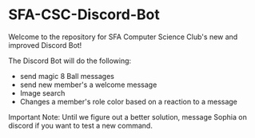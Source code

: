 # SFA-CSC-Discord-Bot
Welcome to the repository for SFA Computer Science Club's new and improved Discord Bot!

The Discord Bot will do the following:
* send magic 8 Ball messages
* send new member's a welcome message
* Image search
* Changes a member's role color based on a reaction to a message

Important Note: Until we figure out a better solution, message Sophia on discord if you want to test a new command.
